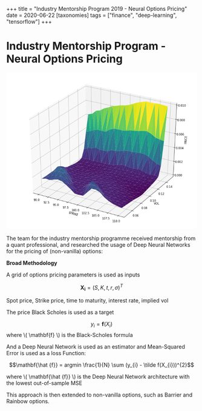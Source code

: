+++
title = "Industry Mentorship Program 2019 - Neural Options Pricing"
date = 2020-06-22
[taxonomies]
tags = ["finance", "deep-learning", "tensorflow"]
+++

# Industry Mentorship Program - Neural Options Pricing

![](/2019/industry-mentorship.png)

The team for the industry mentorship programme received mentorship from a quant professional, and researched the usage of Deep Neural Networks for the pricing of (non-vanilla) options:

**Broad Methodology**

A grid of options pricing parameters is used as inputs

$$\mathbf{X_{i}} = (S, K, t, r, \sigma)^{T}$$

Spot price, Strike price, time to maturity, interest rate, implied vol

The price Black Scholes is used as a target

$$y_{i}=\mathbf{f}(X_{i})$$
where \\( \mathbf{f} \\) is the Black-Scholes formula

And a Deep Neural Network is used as an estimator and Mean-Squared Error is used as a loss Function:

$$\mathbf{\hat {f}} = argmin \frac{1}{N} \sum (y_{i} - \tilde f(X_{i}))^{2}$$

where \\( \mathbf{\hat {f}} \\) is the Deep Neural Network architecture with the lowest out-of-sample MSE

This approach is then extended to non-vanilla options, such as Barrier and Rainbow options.

